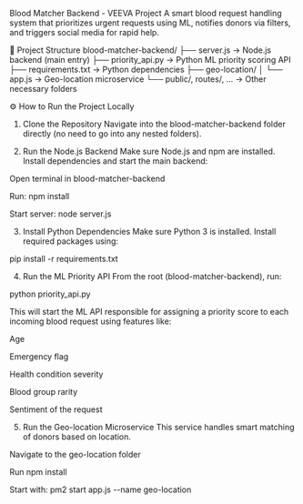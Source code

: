 Blood Matcher Backend - VEEVA Project 
A smart blood request handling system that prioritizes urgent requests using ML, notifies donors via filters, and triggers social media for rapid help.

📁 Project Structure
blood-matcher-backend/
├── server.js → Node.js backend (main entry)
├── priority_api.py → Python ML priority scoring API
├── requirements.txt → Python dependencies
├── geo-location/
│ └── app.js → Geo-location microservice
└── public/, routes/, ... → Other necessary folders

⚙️ How to Run the Project Locally
1. Clone the Repository
Navigate into the blood-matcher-backend folder directly (no need to go into any nested folders).

2. Run the Node.js Backend
Make sure Node.js and npm are installed.
Install dependencies and start the main backend:

Open terminal in blood-matcher-backend

Run: npm install

Start server: node server.js

3. Install Python Dependencies
Make sure Python 3 is installed.
Install required packages using:

pip install -r requirements.txt

4. Run the ML Priority API
From the root (blood-matcher-backend), run:

python priority_api.py

This will start the ML API responsible for assigning a priority score to each incoming blood request using features like:

Age

Emergency flag

Health condition severity

Blood group rarity

Sentiment of the request

5. Run the Geo-location Microservice
This service handles smart matching of donors based on location.

Navigate to the geo-location folder

Run npm install

Start with: pm2 start app.js --name geo-location

